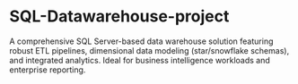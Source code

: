 # SQL-Datawarehouse-project
A comprehensive SQL Server-based data warehouse solution featuring robust ETL pipelines, dimensional data modeling (star/snowflake schemas), and integrated analytics. Ideal for business intelligence workloads and enterprise reporting.
